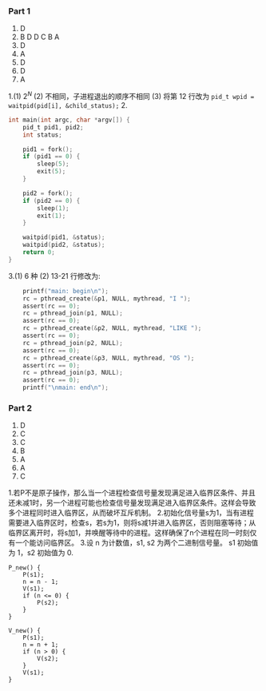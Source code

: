 ### Part 1
1. D
2. B D D C B A
3. D
4. A
5. D
6. D
7. A

1.(1) $2^N$
(2) 不相同，子进程退出的顺序不相同
(3) 将第 12 行改为 `pid_t wpid = waitpid(pid[i], &child_status);` 
2.
```C
int main(int argc, char *argv[]) {
    pid_t pid1, pid2;
    int status;

    pid1 = fork();
    if (pid1 == 0) {
        sleep(5);
        exit(5);
    }

    pid2 = fork();
    if (pid2 == 0) {
        sleep(1);
        exit(1);
    }

    waitpid(pid1, &status);
    waitpid(pid2, &status);
    return 0;
}

```
3.(1) 6 种
(2) 13-21 行修改为:
```C
    printf("main: begin\n");
    rc = pthread_create(&p1, NULL, mythread, "I ");
    assert(rc == 0);
    rc = pthread_join(p1, NULL);
    assert(rc == 0);
    rc = pthread_create(&p2, NULL, mythread, "LIKE ");
    assert(rc == 0);
    rc = pthread_join(p2, NULL);
    assert(rc == 0);
    rc = pthread_create(&p3, NULL, mythread, "OS ");
    assert(rc == 0);
    rc = pthread_join(p3, NULL);
    assert(rc == 0);
    printf("\nmain: end\n");
```


### Part 2
1. D
2. C
3. C
4. B
5. A
6. A
7. C

1.若P不是原子操作，那么当一个进程检查信号量发现满足进入临界区条件、并且还未减1时，另一个进程可能也检查信号量发现满足进入临界区条件。这样会导致多个进程同时进入临界区，从而破坏互斥机制。
2.初始化信号量s为1，当有进程需要进入临界区时，检查s，若s为1，则将s减1并进入临界区，否则阻塞等待；从临界区离开时，将s加1，并唤醒等待中的进程。这样确保了n个进程在同一时刻仅有一个能访问临界区。
3.设 n 为计数值，s1, s2 为两个二进制信号量。
s1 初始值为 1，s2 初始值为 0.
```
P_new() {
    P(s1);
    n = n - 1;
    V(s1);
    if (n <= 0) {
        P(s2);
    }
}

V_new() {
    P(s1);
    n = n + 1;
    if (n > 0) {
        V(s2);
    }
    V(s1);
}
```